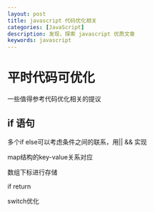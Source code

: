 ```yaml
---
layout: post
title: javascript 代码优化相关
categories: [JavaScript]
description: 发现，探索 javascript 优质文章
keywords: javascript
---
```


# 平时代码可优化
一些值得参考代码优化相关的提议

## if 语句
多个if else可以考虑条件之间的联系，用|| && 实现

map结构的key-value关系对应

数组下标进行存储

if return

switch优化